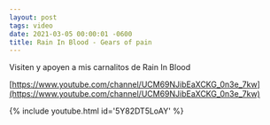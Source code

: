 ```yaml
---
layout: post
tags: video
date: 2021-03-05 00:00:01 -0600
title: Rain In Blood - Gears of pain
---
```


Visiten y apoyen a mis carnalitos de Rain In Blood

[https://www.youtube.com/channel/UCM69NJibEaXCKG_0n3e_7kw](https://www.youtube.com/channel/UCM69NJibEaXCKG_0n3e_7kw)

{% include youtube.html id='5Y82DT5LoAY' %}
